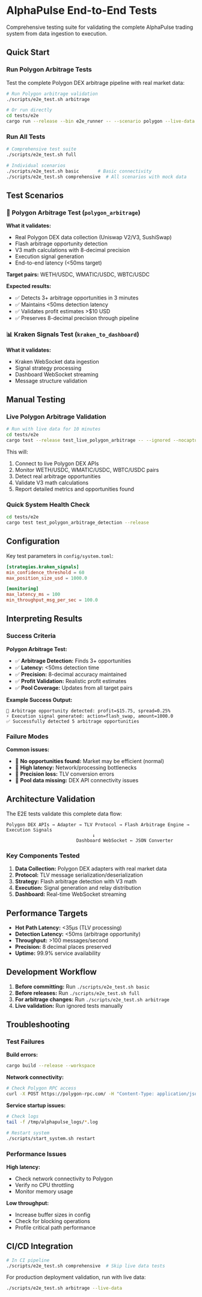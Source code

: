 # AlphaPulse End-to-End Tests

Comprehensive testing suite for validating the complete AlphaPulse trading system from data ingestion to execution.

## Quick Start

### Run Polygon Arbitrage Tests

Test the complete Polygon DEX arbitrage pipeline with real market data:

```bash
# Run Polygon arbitrage validation
./scripts/e2e_test.sh arbitrage

# Or run directly
cd tests/e2e
cargo run --release --bin e2e_runner -- --scenario polygon --live-data --timeout 300
```

### Run All Tests

```bash
# Comprehensive test suite
./scripts/e2e_test.sh full

# Individual scenarios
./scripts/e2e_test.sh basic       # Basic connectivity
./scripts/e2e_test.sh comprehensive  # All scenarios with mock data
```

## Test Scenarios

### 🎯 Polygon Arbitrage Test (`polygon_arbitrage`)

**What it validates:**
- Real Polygon DEX data collection (Uniswap V2/V3, SushiSwap)
- Flash arbitrage opportunity detection
- V3 math calculations with 8-decimal precision
- Execution signal generation
- End-to-end latency (<50ms target)

**Target pairs:** WETH/USDC, WMATIC/USDC, WBTC/USDC

**Expected results:**
- ✅ Detects 3+ arbitrage opportunities in 3 minutes
- ✅ Maintains <50ms detection latency
- ✅ Validates profit estimates >$10 USD
- ✅ Preserves 8-decimal precision through pipeline

### 📊 Kraken Signals Test (`kraken_to_dashboard`)

**What it validates:**
- Kraken WebSocket data ingestion
- Signal strategy processing
- Dashboard WebSocket streaming
- Message structure validation

## Manual Testing

### Live Polygon Arbitrage Validation

```bash
# Run with live data for 10 minutes
cd tests/e2e
cargo test --release test_live_polygon_arbitrage -- --ignored --nocapture
```

This will:
1. Connect to live Polygon DEX APIs
2. Monitor WETH/USDC, WMATIC/USDC, WBTC/USDC pairs
3. Detect real arbitrage opportunities
4. Validate V3 math calculations
5. Report detailed metrics and opportunities found

### Quick System Health Check

```bash
cd tests/e2e
cargo test test_polygon_arbitrage_detection --release
```

## Configuration

Key test parameters in `config/system.toml`:

```toml
[strategies.kraken_signals]
min_confidence_threshold = 60
max_position_size_usd = 1000.0

[monitoring]
max_latency_ms = 100
min_throughput_msg_per_sec = 100.0
```

## Interpreting Results

### Success Criteria

**Polygon Arbitrage Test:**
- ✅ **Arbitrage Detection:** Finds 3+ opportunities
- ✅ **Latency:** <50ms detection time
- ✅ **Precision:** 8-decimal accuracy maintained
- ✅ **Profit Validation:** Realistic profit estimates
- ✅ **Pool Coverage:** Updates from all target pairs

**Example Success Output:**
```
🎯 Arbitrage opportunity detected: profit=$15.75, spread=0.25%
⚡ Execution signal generated: action=flash_swap, amount=1000.0
✅ Successfully detected 5 arbitrage opportunities
```

### Failure Modes

**Common issues:**
- 🔴 **No opportunities found:** Market may be efficient (normal)
- 🔴 **High latency:** Network/processing bottlenecks
- 🔴 **Precision loss:** TLV conversion errors
- 🔴 **Pool data missing:** DEX API connectivity issues

## Architecture Validation

The E2E tests validate this complete data flow:

```
Polygon DEX APIs → Adapter → TLV Protocol → Flash Arbitrage Engine → Execution Signals
                                ↓
                          Dashboard WebSocket ← JSON Converter
```

### Key Components Tested

1. **Data Collection:** Polygon DEX adapters with real market data
2. **Protocol:** TLV message serialization/deserialization
3. **Strategy:** Flash arbitrage detection with V3 math
4. **Execution:** Signal generation and relay distribution
5. **Dashboard:** Real-time WebSocket streaming

## Performance Targets

- **Hot Path Latency:** <35μs (TLV processing)
- **Detection Latency:** <50ms (arbitrage opportunity)
- **Throughput:** >100 messages/second
- **Precision:** 8 decimal places preserved
- **Uptime:** 99.9% service availability

## Development Workflow

1. **Before committing:** Run `./scripts/e2e_test.sh basic`
2. **Before releases:** Run `./scripts/e2e_test.sh full`
3. **For arbitrage changes:** Run `./scripts/e2e_test.sh arbitrage`
4. **Live validation:** Run ignored tests manually

## Troubleshooting

### Test Failures

**Build errors:**
```bash
cargo build --release --workspace
```

**Network connectivity:**
```bash
# Check Polygon RPC access
curl -X POST https://polygon-rpc.com/ -H "Content-Type: application/json" -d '{"jsonrpc":"2.0","method":"eth_blockNumber","params":[],"id":1}'
```

**Service startup issues:**
```bash
# Check logs
tail -f /tmp/alphapulse_logs/*.log

# Restart system
./scripts/start_system.sh restart
```

### Performance Issues

**High latency:**
- Check network connectivity to Polygon
- Verify no CPU throttling
- Monitor memory usage

**Low throughput:**
- Increase buffer sizes in config
- Check for blocking operations
- Profile critical path performance

## CI/CD Integration

```bash
# In CI pipeline
./scripts/e2e_test.sh comprehensive  # Skip live data tests
```

For production deployment validation, run with live data:
```bash
./scripts/e2e_test.sh arbitrage --live-data
```